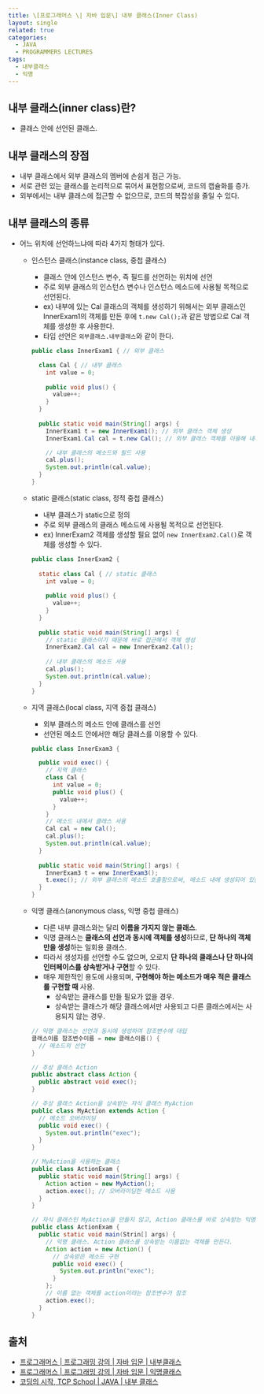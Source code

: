```yaml
---
title: \[프로그래머스 \| 자바 입문\] 내부 클래스(Inner Class)
layout: single
related: true
categories:
  - JAVA
  - PROGRAMMERS LECTURES
tags:
  - 내부클래스
  - 익명
---
```


## 내부 클래스(inner class)란?
- 클래스 안에 선언된 클래스.

## 내부 클래스의 장점
- 내부 클래스에서 외부 클래스의 멤버에 손쉽게 접근 가능.
- 서로 관련 있는 클래스를 논리적으로 묶어서 표현함으로써, 코드의 캡슐화를 증가.
- 외부에서는 내부 클래스에 접근할 수 없으므로, 코드의 복잡성을 줄일 수 있다.

## 내부 클래스의 종류
- 어느 위치에 선언하느냐에 따라 4가지 형태가 있다.
  - 인스턴스 클래스(instance class, 중첩 클래스)
    - 클래스 안에 인스턴스 변수, 즉 필드를 선언하는 위치에 선언
    - 주로 외부 클래스의 인스턴스 변수나 인스턴스 메소드에 사용될 목적으로 선언된다.
    - ex) 내부에 있는 Cal 클래스의 객체를 생성하기 위해서는 외부 클래스인 InnerExam1의 객체를 만든 후에 `t.new Cal();`과 같은 방법으로 Cal 객체를 생성한 후 사용한다.
    - 타입 선언은 `외부클래스.내부클래스`와 같이 한다.
    
    ```java
    public class InnerExam1 { // 외부 클래스
    
      class Cal { // 내부 클래스
        int value = 0;
        
        public void plus() {
          value++;
        }
      }
      
      public static void main(String[] args) {
        InnerExam1 t = new InnerExam1(); // 외부 클래스 객체 생성
        InnerExam1.Cal cal = t.new Cal(); // 외부 클래스 객체를 이용해 내부 클래스 객체 생성

        // 내부 클래스의 메소드와 필드 사용
        cal.plus();
        System.out.println(cal.value);
      }
    }
    ```
    
  - static 클래스(static class, 정적 중첩 클래스)
    - 내부 클래스가 static으로 정의
    - 주로 외부 클래스의 클래스 메소드에 사용될 목적으로 선언된다.
    - ex) InnerExam2 객체를 생성할 필요 없이 `new InnerExam2.Cal()`로 객체를 생성할 수 있다.
    
    ```java
    public class InnerExam2 {
      
      static class Cal { // static 클래스
        int value = 0;
        
        public void plus() {
          value++;
        }
      }
      
      public static void main(String[] args) {
        // static 클래스이기 때문에 바로 접근해서 객체 생성
        InnerExam2.Cal cal = new InnerExam2.Cal();
        
        // 내부 클래스의 메소드 사용
        cal.plus();
        System.out.println(cal.value);
      }
    }
    ```
    
  - 지역 클래스(local class, 지역 중첩 클래스)
    - 외부 클래스의 메소드 안에 클래스를 선언
    - 선언된 메소드 안에서만 해당 클래스를 이용할 수 있다.
    
    ```java
    public class InnerExam3 {

      public void exec() {
        // 지역 클래스
        class Cal {
          int value = 0;
          public void plus() {
            value++;
          }
        }
        // 메소드 내에서 클래스 사용
        Cal cal = new Cal();
        cal.plus();
        System.out.println(cal.value);
      }
      
      public static void main(String[] args) {
        InnerExam3 t = enw InnerExam3();
        t.exec(); // 외부 클래스의 메소드 호출함으로써, 메소드 내에 생성되어 있는 클래스 이용
      }
    }
    ```
  
  - 익명 클래스(anonymous class, 익명 중첩 클래스)
    - 다른 내부 클래스와는 달리 **이름을 가지지 않는 클래스**.
    - 익명 클래스는 **클래스의 선언과 동시에 객체를 생성**하므로, **단 하나의 객체만을 생성**하는 일회용 클래스.
    - 따라서 생성자를 선언할 수도 없으며, 오로지 **단 하나의 클래스나 단 하나의 인터페이스를 상속받거나 구현**할 수 있다.
    - 매우 제한적인 용도에 사용되며, **구현해야 하는 메소드가 매우 적은 클래스를 구현할 때** 사용.
      - 상속받는 클래스를 만들 필요가 없을 경우.
      - 상속받는 클래스가 해당 클래스에서만 사용되고 다른 클래스에서는 사용되지 않는 경우.
    
    ```java
    // 익명 클래스는 선언과 동시에 생성하여 참조변수에 대입
    클래스이름 참조변수이름 = new 클래스이름() {
      // 메소드의 선언
    }
    ```
    
    ```java
    // 추상 클래스 Action
    public abstract class Action {
      public abstract void exec();
    }
    
    // 추상 클래스 Action을 상속받는 자식 클래스 MyAction
    public class MyAction extends Action {
      // 메소드 오버라이딩
      public void exec() {
        System.out.println("exec");
      }
    }
    
    // MyAction을 사용하는 클래스
    public class ActionExam {
      public static void main(String[] args) {
        Action action = new MyAction();
        action.exec(); // 오버라이딩한 메소드 사용
      }
    }
    
    // 자식 클래스인 MyAction을 만들지 않고, Action 클래스를 바로 상속받는 익명 클래스를 만들어서 사용
    public class ActionExam {
      public static void main(Strin[] args) {
        // 익명 클래스. Action 클래스를 상속받는 이름없는 객체를 만든다.
        Action action = new Action() {
          // 상속받은 메소드 구현
          public void exec() {
            System.out.println("exec");
          }
        };
        // 이름 없는 객체를 action이라는 참조변수가 참조
        action.exec();
      }
    }
    ```

## 출처
- [프로그래머스 \| 프로그래밍 강의 \| 자바 입문 \| 내부클래스](https://programmers.co.kr/learn/courses/5/lessons/242)
- [프로그래머스 \| 프로그래밍 강의 \| 자바 입문 \| 익명클래스](https://programmers.co.kr/learn/courses/5/lessons/243)
- [코딩의 시작, TCP School \| JAVA \| 내부 클래스](https://www.tcpschool.com/java/java_usingClass_innerClass)
